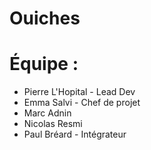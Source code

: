 # Ouiches

# Équipe : 
- Pierre L'Hopital - Lead Dev
- Emma Salvi - Chef de projet
- Marc Adnin
- Nicolas Resmi
- Paul Bréard - Intégrateur
